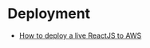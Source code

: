 # Deployment

* [How to deploy a live ReactJS to AWS](https://hackernoon.com/how-to-deploy-a-live-reactjs-redux-website-in-under-10-minutes-cadf73cfc75a)